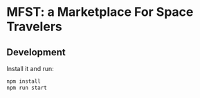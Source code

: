 # MFST: a Marketplace For Space Travelers

## Development

Install it and run:

```bash
npm install
npm run start
```
